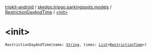[tripkit-android](../../index.md) / [skedgo.tripgo.parkingspots.models](../index.md) / [RestrictionDayAndTime](index.md) / [&lt;init&gt;](./-init-.md)

# &lt;init&gt;

`RestrictionDayAndTime(name: `[`String`](https://kotlinlang.org/api/latest/jvm/stdlib/kotlin/-string/index.html)`, times: `[`List`](https://kotlinlang.org/api/latest/jvm/stdlib/kotlin.collections/-list/index.html)`<`[`RestrictionTime`](../-restriction-time/index.md)`>)`